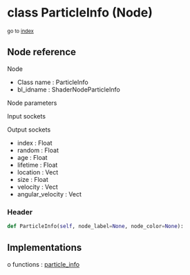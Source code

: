 # class ParticleInfo (Node)

<sub>go to [index](/docs/index.md)</sub>

## Node reference

Node
 - Class name : ParticleInfo
 - bl_idname : ShaderNodeParticleInfo

Node parameters

Input sockets

Output sockets
 - index : Float
 - random : Float
 - age : Float
 - lifetime : Float
 - location : Vect
 - size : Float
 - velocity : Vect
 - angular_velocity : Vect

### Header

``` python
def ParticleInfo(self, node_label=None, node_color=None):
```

## Implementations

o functions : [particle_info](/docs/Shader_classes/GLOBAL.md#particle_info)

